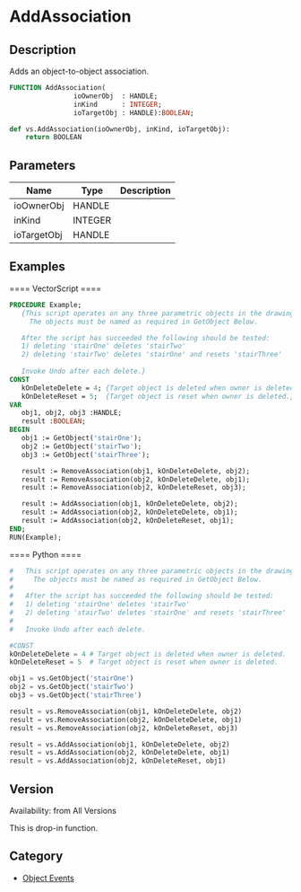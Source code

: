 # AddAssociation

## Description
Adds an object-to-object association.

```pascal
FUNCTION AddAssociation(
				ioOwnerObj  : HANDLE;
				inKind      : INTEGER;
				ioTargetObj : HANDLE):BOOLEAN;
```

```python
def vs.AddAssociation(ioOwnerObj, inKind, ioTargetObj):
    return BOOLEAN
```

## Parameters
|Name|Type|Description|
|---|---|---|
|ioOwnerObj|HANDLE|   |
|inKind|INTEGER|   |
|ioTargetObj|HANDLE|   |

## Examples
==== VectorScript ====
```pascal
PROCEDURE Example;
   {This script operates on any three parametric objects in the drawing.
     The objects must be named as required in GetObject Below.

   After the script has succeeded the following should be tested:
   1) deleting 'stairOne' deletes 'stairTwo'
   2) deleting 'stairTwo' deletes 'stairOne' and resets 'stairThree'
   
   Invoke Undo after each delete.}
CONST
   kOnDeleteDelete = 4; {Target object is deleted when owner is deleted.}
   kOnDeleteReset = 5;  {Target object is reset when owner is deleted.}
VAR
   obj1, obj2, obj3 :HANDLE;
   result :BOOLEAN;
BEGIN
   obj1 := GetObject('stairOne');
   obj2 := GetObject('stairTwo');
   obj3 := GetObject('stairThree');

   result := RemoveAssociation(obj1, kOnDeleteDelete, obj2);
   result := RemoveAssociation(obj2, kOnDeleteDelete, obj1);
   result := RemoveAssociation(obj2, kOnDeleteReset, obj3);

   result := AddAssociation(obj1, kOnDeleteDelete, obj2);
   result := AddAssociation(obj2, kOnDeleteDelete, obj1);
   result := AddAssociation(obj2, kOnDeleteReset, obj1);
END;
RUN(Example);
```
==== Python ====
```python
#   This script operates on any three parametric objects in the drawing.
#     The objects must be named as required in GetObject Below.
#
#   After the script has succeeded the following should be tested:
#   1) deleting 'stairOne' deletes 'stairTwo'
#   2) deleting 'stairTwo' deletes 'stairOne' and resets 'stairThree'
#   
#   Invoke Undo after each delete.

#CONST
kOnDeleteDelete = 4 # Target object is deleted when owner is deleted.
kOnDeleteReset = 5  # Target object is reset when owner is deleted.

obj1 = vs.GetObject('stairOne')
obj2 = vs.GetObject('stairTwo')
obj3 = vs.GetObject('stairThree')

result = vs.RemoveAssociation(obj1, kOnDeleteDelete, obj2)
result = vs.RemoveAssociation(obj2, kOnDeleteDelete, obj1)
result = vs.RemoveAssociation(obj2, kOnDeleteReset, obj3)

result = vs.AddAssociation(obj1, kOnDeleteDelete, obj2)
result = vs.AddAssociation(obj2, kOnDeleteDelete, obj1)
result = vs.AddAssociation(obj2, kOnDeleteReset, obj1)
```

## Version
Availability: from All Versions

This is drop-in function.

## Category
* [Object Events](../Categories/Object%20Events.md)
